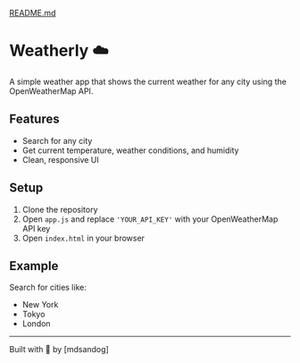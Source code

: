 [README.md](https://github.com/user-attachments/files/21644646/README.md)
# Weatherly ☁️

A simple weather app that shows the current weather for any city using the OpenWeatherMap API.

## Features
- Search for any city
- Get current temperature, weather conditions, and humidity
- Clean, responsive UI

## Setup
1. Clone the repository
2. Open `app.js` and replace `'YOUR_API_KEY'` with your OpenWeatherMap API key
3. Open `index.html` in your browser

## Example
Search for cities like:
- New York
- Tokyo
- London

---

Built with 💙 by [mdsandog]
